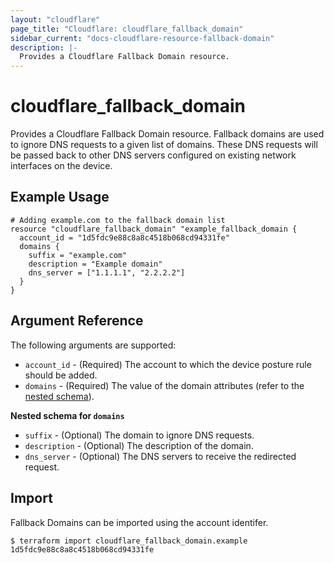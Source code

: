 ```yaml
---
layout: "cloudflare"
page_title: "Cloudflare: cloudflare_fallback_domain"
sidebar_current: "docs-cloudflare-resource-fallback-domain"
description: |-
  Provides a Cloudflare Fallback Domain resource.
---
```


# cloudflare_fallback_domain

Provides a Cloudflare Fallback Domain resource. Fallback domains are used to ignore DNS requests to a given list of domains. These DNS requests will be passed back to other DNS servers configured on existing network interfaces on the device.

## Example Usage

```hcl
# Adding example.com to the fallback domain list
resource "cloudflare_fallback_domain" "example_fallback_domain {
  account_id = "1d5fdc9e88c8a8c4518b068cd94331fe"
  domains {
    suffix = "example.com"
    description = "Example domain"
    dns_server = ["1.1.1.1", "2.2.2.2"]
  }
}
```

## Argument Reference

The following arguments are supported:

- `account_id` - (Required) The account to which the device posture rule should be added.
- `domains` - (Required) The value of the domain attributes (refer to the [nested schema](#nestedblock--domains)).

<a id="nestedblock--domains"></a>
**Nested schema for `domains`**

- `suffix` - (Optional) The domain to ignore DNS requests.
- `description` - (Optional) The description of the domain.
- `dns_server` - (Optional) The DNS servers to receive the redirected request.

## Import

Fallback Domains can be imported using the account identifer.

```
$ terraform import cloudflare_fallback_domain.example 1d5fdc9e88c8a8c4518b068cd94331fe
```

